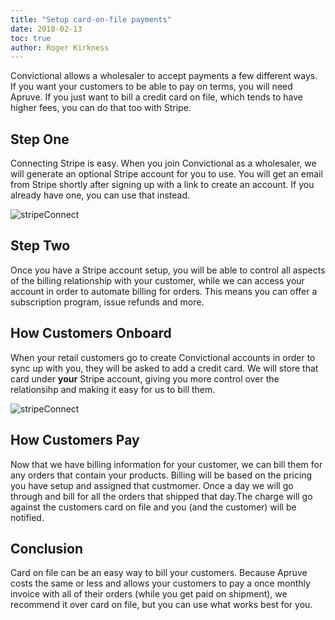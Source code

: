 ```yaml
---
title: "Setup card-on-file payments"
date: 2018-02-13
toc: true
author: Roger Kirkness
---
```

Convictional allows a wholesaler to accept payments a few different ways. If you want your customers to be able to pay on terms, you will need Apruve. If you just want to bill a credit card on file, which tends to have higher fees, you can do that too with Stripe.

## Step One

Connecting Stripe is easy. When you join Convictional as a wholesaler, we will generate an optional Stripe account for you to use. You will get an email from Stripe shortly after signing up with a link to create an account. If you already have one, you can use that instead.

![stripeConnect](https://github.com/rogerkirkness/convictional-help/blob/master/assets/images/stripeConnect.png?raw=true)

## Step Two

Once you have a Stripe account setup, you will be able to control all aspects of the billing relationship with your customer, while we can access your account in order to automate billing for orders. This means you can offer a subscription program, issue refunds and more.

## How Customers Onboard

When your retail customers go to create Convictional accounts in order to sync up with you, they will be asked to add a credit card. We will store that card under **your** Stripe account, giving you more control over the relationsihp and making it easy for us to bill them.

![stripeConnect](https://github.com/rogerkirkness/convictional-help/blob/master/assets/images/stripeAddCard.png?raw=true)

## How Customers Pay

Now that we have billing information for your customer, we can bill them for any orders that contain your products. Billing will be based on the pricing you have setup and assigned that custmomer. Once a day we will go through and bill for all the orders that shipped that day.The charge will go against the customers card on file and you (and the customer) will be notified.

## Conclusion

Card on file can be an easy way to bill your customers. Because Apruve costs the same or less and allows your customers to pay a once monthly invoice with all of their orders (while you get paid on shipment), we recommend it over card on file, but you can use what works best for you.